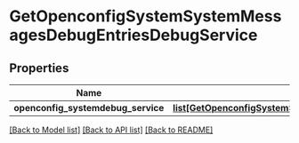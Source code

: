 # GetOpenconfigSystemSystemMessagesDebugEntriesDebugService

## Properties
Name | Type | Description | Notes
------------ | ------------- | ------------- | -------------
**openconfig_systemdebug_service** | [**list[GetOpenconfigSystemSystemOpenconfigsystemsystemMessagesDebugentriesDebugservice]**](GetOpenconfigSystemSystemOpenconfigsystemsystemMessagesDebugentriesDebugservice.md) |  | [optional] 

[[Back to Model list]](../README.md#documentation-for-models) [[Back to API list]](../README.md#documentation-for-api-endpoints) [[Back to README]](../README.md)


